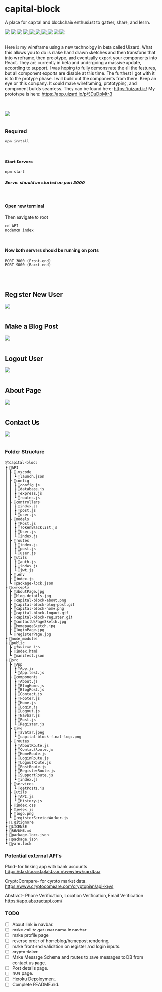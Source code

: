 # capital-block
A place for capital and blockchain enthusiast to gather, share, and learn. 
 

<img src='https://img.shields.io/badge/JavaScript-94.5%25-brightgreen?style=plastic&logo=javascript'>
<img src='https://img.shields.io/badge/CSS-3.1%25-green?style=plascit&logo=CSS3&logoColor=green'>
<img src='https://img.shields.io/badge/HTML-16.8%25-orange?style=plastic&logo=HTML5&logoColor=orange'>
<a href='https://github.com/rdrachenberg'>
    <img src='https://img.shields.io/badge/Mongo%20-DB-blue?style=plastic&logo=mongoDB&logoColor=success'>
</a>
<a href='https://github.com/rdrachenberg'>
    <img src='https://img.shields.io/badge/Node%20-.js-success?style=plastic&logo=Node.js&logoColor=success'>
    <img src='https://img.shields.io/badge/React%20-16.12.0-success?style=plastic&logo=React&logoColor=#61DAFB'>
</a>
<a href='https://github.com/rdrachenberg'>
    <img src='https://img.shields.io/badge/Made%20by-rDrachenberg-success?style=plastic&logo=visual-studio-code&logoColor=blue'>
</a> 
<img src= 'https://img.shields.io/github/issues/rdrachenberg/capital-block?style=plastic' />
<img src= 'https://img.shields.io/github/license/rdrachenberg/capital-block?style=plastic' />
<a href='mailto:RyanDrachenberg@gmail.com'>
    <img src='https://img.shields.io/badge/Ask%20me-anything-1abc9c.svg?logo=minutemailer&logoColor=#29B99B'>
</a>
</br>
</br>

Here is my wireframe using a new technology in beta called Uizard. What this allows you to do is make hand drawn sketches and then transform that into wireframe, then prototype, and eventually export your components into React. They are currently in beta and undergoing a massive update, according to support. I was hoping to fully demonstrate the all the features, but all component exports are disable at this time. The furthest I got with it is to the protype phase. I will build out the components from there. Keep an eye on this company. It could make wireframing, prototyping, and component builds seamless. They can be found here: https://uizard.io/ 
My prototype is here: 
https://app.uizard.io/p/SDuDpMth3 

</br>
</br>
<img src ='./concepts/capital-block-home.png'>
</br>
</br>

### Required
    npm install 
</br>

#### Start Servers
    npm start

##### Server should be started on port 3000
</br>

#### Open new terminal
Then navigate to root

    cd API
    nodemon index 
</br>

#### Now both servers should be running on ports
    PORT 3000 (Front-end)
    PORT 9000 (Backt-end)
</br>
</br>

## Register New User
<img src='./concepts/capital-block-register.gif'>
</br>
</br>

## Make a Blog Post
<img src='./concepts/capital-block-blog-post.gif'>
</br>
</br>

## Logout User
<img src='./concepts/capital-block-logout.gif'>
</br>
</br>

## About Page
<img src='./concepts/capital-block-about.png'>
</br>
</br>

## Contact Us
<img src='./concepts/capital-block-contact.png'>
</br>
</br>

### Folder Structure 
    📦capital-block
    ┣ 📂API
    ┃ ┣ 📂.vscode
    ┃ ┃ ┗ 📜launch.json
    ┃ ┣ 📂config
    ┃ ┃ ┣ 📜config.js
    ┃ ┃ ┣ 📜database.js
    ┃ ┃ ┣ 📜express.js
    ┃ ┃ ┗ 📜routes.js
    ┃ ┣ 📂controllers
    ┃ ┃ ┣ 📜index.js
    ┃ ┃ ┣ 📜post.js
    ┃ ┃ ┗ 📜user.js
    ┃ ┣ 📂models
    ┃ ┃ ┣ 📜Post.js
    ┃ ┃ ┣ 📜TokenBlacklist.js
    ┃ ┃ ┣ 📜User.js
    ┃ ┃ ┗ 📜index.js
    ┃ ┣ 📂routes
    ┃ ┃ ┣ 📜index.js
    ┃ ┃ ┣ 📜post.js
    ┃ ┃ ┗ 📜user.js
    ┃ ┣ 📂utils
    ┃ ┃ ┣ 📜auth.js
    ┃ ┃ ┣ 📜index.js
    ┃ ┃ ┗ 📜jwt.js
    ┃ ┣ 📜.env
    ┃ ┣ 📜index.js
    ┃ ┗ 📜package-lock.json
    ┣ 📂concepts
    ┃ ┣ 📜aboutPage.jpg
    ┃ ┣ 📜blog-details.jpg
    ┃ ┣ 📜capital-block-about.png
    ┃ ┣ 📜capital-block-blog-post.gif
    ┃ ┣ 📜capital-block-home.png
    ┃ ┣ 📜capital-block-logout.gif
    ┃ ┣ 📜capital-block-register.gif
    ┃ ┣ 📜contactUsPageSketch.jpg
    ┃ ┣ 📜homepageSketch.jpg
    ┃ ┣ 📜loginPage.jpg
    ┃ ┗ 📜registerPage.jpg
    ┣ 📂node_modules
    ┣ 📂public
    ┃ ┣ 📜favicon.ico
    ┃ ┣ 📜index.html
    ┃ ┗ 📜manifest.json
    ┣ 📂src
    ┃ ┣ 📂App
    ┃ ┃ ┣ 📜App.js
    ┃ ┃ ┗ 📜App.test.js
    ┃ ┣ 📂components
    ┃ ┃ ┣ 📜About.js
    ┃ ┃ ┣ 📜BlogHome.js
    ┃ ┃ ┣ 📜BlogPost.js
    ┃ ┃ ┣ 📜Contact.js
    ┃ ┃ ┣ 📜Footer.js
    ┃ ┃ ┣ 📜Home.js
    ┃ ┃ ┣ 📜Login.js
    ┃ ┃ ┣ 📜Logout.js
    ┃ ┃ ┣ 📜Navbar.js
    ┃ ┃ ┣ 📜Post.js
    ┃ ┃ ┗ 📜Register.js
    ┃ ┣ 📂img
    ┃ ┃ ┣ 📜avatar.jpeg
    ┃ ┃ ┗ 📜capital-block-final-logo.png
    ┃ ┣ 📂routes
    ┃ ┃ ┣ 📜AboutRoute.js
    ┃ ┃ ┣ 📜ContactRoute.js
    ┃ ┃ ┣ 📜HomeRoute.js
    ┃ ┃ ┣ 📜LoginRoute.js
    ┃ ┃ ┣ 📜LogoutRoute.js
    ┃ ┃ ┣ 📜PostRoute.js
    ┃ ┃ ┣ 📜RegisterRoute.js
    ┃ ┃ ┣ 📜SupportRoute.js
    ┃ ┃ ┗ 📜index.js
    ┃ ┣ 📂services
    ┃ ┃ ┗ 📜getPosts.js
    ┃ ┣ 📂utils
    ┃ ┃ ┣ 📜API.js
    ┃ ┃ ┗ 📜History.js
    ┃ ┣ 📜index.css
    ┃ ┣ 📜index.js
    ┃ ┣ 📜logo.png
    ┃ ┗ 📜registerServiceWorker.js
    ┣ 📜.gitignore
    ┣ 📜LICENSE
    ┣ 📜README.md
    ┣ 📜package-lock.json
    ┣ 📜package.json
    ┗ 📜yarn.lock

### Potential external API's 

Plaid- for linking app with bank accounts 
https://dashboard.plaid.com/overview/sandbox 

CryptoCompare- for cyrpto market data. 
https://www.cryptocompare.com/cryptopian/api-keys 

Abstract- Phone Verification, Location Verification, Email Verification
https://app.abstractapi.com/ 

### TODO
- [ ] About link in navbar.
- [ ] make call to get user name in navbar.
- [ ] make profile page
- [ ] reverse order of homeblog/homepost rendering.
- [ ] make front end validation on register and login inputs.
- [ ] crypto ticker.
- [ ] Make Message Schema and routes to save messages to DB from contact us page.
- [ ] Post details page.
- [ ] 404 page.
- [ ] Heroku Depoloyment.
- [ ] Complete README.md.